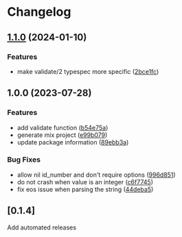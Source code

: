 # Changelog

## [1.1.0](https://github.com/floatpays/za_id_number/compare/v1.0.0...v1.1.0) (2024-01-10)


### Features

* make validate/2 typespec more specific ([2bce1fc](https://github.com/floatpays/za_id_number/commit/2bce1fcbcce413ff6286e3d5aaeac89aa18c36a8))

## 1.0.0 (2023-07-28)


### Features

* add validate function ([b54e75a](https://github.com/floatpays/za_id_number/commit/b54e75a8f63ecd82ed37d270209a080c3ae24bea))
* generate mix project ([e99b079](https://github.com/floatpays/za_id_number/commit/e99b07977ca2fd5229fa5051b9a1b8c7868f28b9))
* update package information ([89ebb3a](https://github.com/floatpays/za_id_number/commit/89ebb3a034cb935fba328e52007583403ca3621e))


### Bug Fixes

* allow nil id_number and don't require options ([996d851](https://github.com/floatpays/za_id_number/commit/996d851f71d60cf2f94511b2dea2a5fbd08336ea))
* do not crash when value is an integer ([c6f7745](https://github.com/floatpays/za_id_number/commit/c6f77457f68262375cd6af529c9b30a96486fd06))
* fix eos issue when parsing the string ([44deba5](https://github.com/floatpays/za_id_number/commit/44deba5666c5653d285e1326b2bdd76917146d5f))

## [0.1.4] 

Add automated releases
